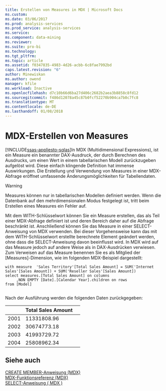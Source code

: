 ```yaml
---
title: Erstellen von Measures in MDX | Microsoft Docs
ms.custom: 
ms.date: 03/06/2017
ms.prod: analysis-services
ms.prod_service: analysis-services
ms.service: 
ms.component: data-mining
ms.reviewer: 
ms.suite: pro-bi
ms.technology: 
ms.tgt_pltfrm: 
ms.topic: article
ms.assetid: f0347835-4983-4d26-acbb-6c8fae7992bd
caps.latest.revision: "6"
author: Minewiskan
ms.author: owend
manager: kfile
ms.workload: Inactive
ms.openlocfilehash: d7c10b66d6ba27d406c2682b2aea3b8858c8fd12
ms.sourcegitcommit: f486d12078a45c87b0fcf52270b904ca7b0c7fc8
ms.translationtype: MT
ms.contentlocale: de-DE
ms.lasthandoff: 01/08/2018
---
```

# <a name="mdx-building-measures"></a>MDX-Erstellen von Measures
[!INCLUDE[ssas-appliesto-sqlas](../../../includes/ssas-appliesto-sqlas.md)]In MDX (Multidimensional Expressions), ist ein Measure ein benannter DAX-Ausdruck, der durch Berechnen des Ausdrucks, um einen Wert in einem tabellarischen Modell zurückzugeben aufgelöst wird. Diese einfach klingende Definition hat immense Auswirkungen. Die Erstellung und Verwendung von Measures in einer MDX-Abfrage eröffnet umfassende Änderungsmöglichkeiten für Tabellendaten.  
  
> [!WARNING]  
>  Measures können nur in tabellarischen Modellen definiert werden. Wenn die Datenbank auf den mehrdimensionalen Modus festgelegt ist, tritt beim Erstellen eines Measures ein Fehler auf.  
  
 Mit dem WITH-Schlüsselwort können Sie ein Measure erstellen, das als Teil einer MDX-Abfrage definiert ist und deren Bereich daher auf die Abfrage beschränkt ist. Anschließend können Sie das Measure in einer SELECT-Anweisung von MDX verwenden. Bei dieser Vorgehensweise kann das mit dem WITH-Schlüsselwort erstellte berechnete Element geändert werden, ohne dass die SELECT-Anweisung davon beeinflusst wird. In MDX wird auf das Measure jedoch auf andere Weise als in DAX-Ausdrücken verwiesen. Zum Verweisen auf das Measure benennen Sie es als Mitglied der [Measures]-Dimension, wie im folgenden MDX-Beispiel dargestellt:  
  
```  
with measure  'Sales Territory'[Total Sales Amount] = SUM('Internet Sales'[Sales Amount]) + SUM('Reseller Sales'[Sales Amount])  
select measures.[Total Sales Amount] on columns  
     ,NON EMPTY [Date].[Calendar Year].children on rows  
from [Model]  
  
```  
  
 Nach der Ausführung werden die folgenden Daten zurückgegeben:  
  
||Total Sales Amount||  
|-|------------------------|-|  
|2001|11331808.96||  
|2002|30674773.18||  
|2003|41993729.72||  
|2004|25808962.34||  
  
## <a name="see-also"></a>Siehe auch  
 [CREATE MEMBER-Anweisung &#40;MDX&#41;](../../../mdx/mdx-data-definition-create-member.md)   
 [MDX-Funktionsreferenz &#40;MDX&#41;](../../../mdx/mdx-function-reference-mdx.md)   
 [SELECT-Anweisung &#40; MDX &#41;](../../../mdx/mdx-data-manipulation-select.md)  
  
  
